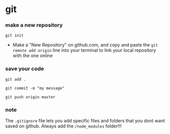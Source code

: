 # git

### make a new repository

`git init`

- Make a "New Repository" on github.com, and copy and paste the `git remote add origin` line into your terminal to link your local repository with the one online 

### save your code

`git add .`

`git commit -m "my message"`

`git push origin master`

### note

The `.gitignore` file lets you add specific files and folders that you dont want saved on github. Always add the `/node_modules` folder!!!